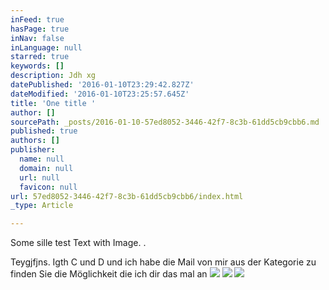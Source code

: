 ```yaml
---
inFeed: true
hasPage: true
inNav: false
inLanguage: null
starred: true
keywords: []
description: Jdh xg
datePublished: '2016-01-10T23:29:42.827Z'
dateModified: '2016-01-10T23:25:57.645Z'
title: 'One title '
author: []
sourcePath: _posts/2016-01-10-57ed8052-3446-42f7-8c3b-61dd5cb9cbb6.md
published: true
authors: []
publisher:
  name: null
  domain: null
  url: null
  favicon: null
url: 57ed8052-3446-42f7-8c3b-61dd5cb9cbb6/index.html
_type: Article

---
```

Some sille test Text with Image. .

Teygjfjns. Igth C und D und ich habe die Mail von mir aus der Kategorie zu finden Sie die Möglichkeit die ich dir das mal an ![](https://the-grid-user-content.s3-us-west-2.amazonaws.com/a34ef945-92f3-4b3d-bdee-86f0a72890bd.jpg)
![](https://the-grid-user-content.s3-us-west-2.amazonaws.com/b884183e-555e-4410-be5e-c265a832eeb5.JPG)
![](https://the-grid-user-content.s3-us-west-2.amazonaws.com/33a79528-1499-4e5d-a804-ea14eebd2073.png)